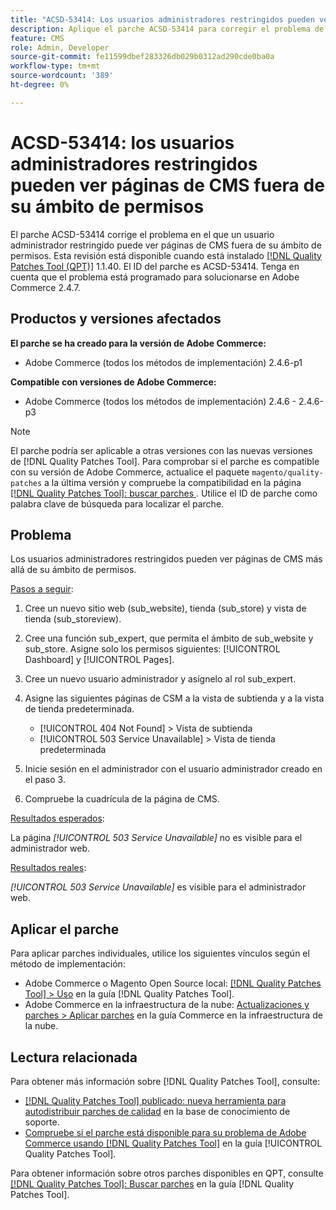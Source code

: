 ```yaml
---
title: "ACSD-53414: Los usuarios administradores restringidos pueden ver páginas de CMS fuera de su ámbito de permisos"
description: Aplique el parche ACSD-53414 para corregir el problema de Adobe Commerce en el que un usuario administrador restringido puede ver páginas de CMS fuera de su ámbito de permisos.
feature: CMS
role: Admin, Developer
source-git-commit: fe11599dbef283326db029b0312ad290cde0ba0a
workflow-type: tm+mt
source-wordcount: '389'
ht-degree: 0%

---
```


# ACSD-53414: los usuarios administradores restringidos pueden ver páginas de CMS fuera de su ámbito de permisos

El parche ACSD-53414 corrige el problema en el que un usuario administrador restringido puede ver páginas de CMS fuera de su ámbito de permisos. Esta revisión está disponible cuando está instalado [[!DNL Quality Patches Tool (QPT)]](https://experienceleague.adobe.com/en/docs/commerce-knowledge-base/kb/announcements/commerce-announcements/magento-quality-patches-released-new-tool-to-self-serve-quality-patches) 1.1.40. El ID del parche es ACSD-53414. Tenga en cuenta que el problema está programado para solucionarse en Adobe Commerce 2.4.7.

## Productos y versiones afectados

**El parche se ha creado para la versión de Adobe Commerce:**

* Adobe Commerce (todos los métodos de implementación) 2.4.6-p1

**Compatible con versiones de Adobe Commerce:**

* Adobe Commerce (todos los métodos de implementación) 2.4.6 - 2.4.6-p3

>[!NOTE]
>
>El parche podría ser aplicable a otras versiones con las nuevas versiones de [!DNL Quality Patches Tool]. Para comprobar si el parche es compatible con su versión de Adobe Commerce, actualice el paquete `magento/quality-patches` a la última versión y compruebe la compatibilidad en la página [[!DNL Quality Patches Tool]: buscar parches ](https://experienceleague.adobe.com/tools/commerce-quality-patches/index.html). Utilice el ID de parche como palabra clave de búsqueda para localizar el parche.

## Problema

Los usuarios administradores restringidos pueden ver páginas de CMS más allá de su ámbito de permisos.

<u>Pasos a seguir</u>:

1. Cree un nuevo sitio web (sub_website), tienda (sub_store) y vista de tienda (sub_storeview).
1. Cree una función sub_expert, que permita el ámbito de sub_website y sub_store. Asigne solo los permisos siguientes: [!UICONTROL Dashboard] y [!UICONTROL Pages].
1. Cree un nuevo usuario administrador y asígnelo al rol sub_expert.
1. Asigne las siguientes páginas de CSM a la vista de subtienda y a la vista de tienda predeterminada.

   * [!UICONTROL 404 Not Found] > Vista de subtienda
   * [!UICONTROL 503 Service Unavailable] > Vista de tienda predeterminada

1. Inicie sesión en el administrador con el usuario administrador creado en el paso 3.
1. Compruebe la cuadrícula de la página de CMS.

<u>Resultados esperados</u>:

La página *[!UICONTROL 503 Service Unavailable]* no es visible para el administrador web.

<u>Resultados reales</u>:

*[!UICONTROL 503 Service Unavailable]* es visible para el administrador web.

## Aplicar el parche

Para aplicar parches individuales, utilice los siguientes vínculos según el método de implementación:

* Adobe Commerce o Magento Open Source local: [[!DNL Quality Patches Tool] > Uso](/help/tools/quality-patches-tool/usage.md) en la guía [!DNL Quality Patches Tool].
* Adobe Commerce en la infraestructura de la nube: [Actualizaciones y parches > Aplicar parches](https://experienceleague.adobe.com/docs/commerce-cloud-service/user-guide/develop/upgrade/apply-patches.html) en la guía Commerce en la infraestructura de la nube.

## Lectura relacionada

Para obtener más información sobre [!DNL Quality Patches Tool], consulte:

* [[!DNL Quality Patches Tool] publicado: nueva herramienta para autodistribuir parches de calidad](https://experienceleague.adobe.com/en/docs/commerce-knowledge-base/kb/announcements/commerce-announcements/magento-quality-patches-released-new-tool-to-self-serve-quality-patches) en la base de conocimiento de soporte.
* [Compruebe si el parche está disponible para su problema de Adobe Commerce usando [!DNL Quality Patches Tool]](/help/tools/quality-patches-tool/patches-available-in-qpt/check-patch-for-magento-issue-with-magento-quality-patches.md) en la guía [!UICONTROL Quality Patches Tool].


Para obtener información sobre otros parches disponibles en QPT, consulte [[!DNL Quality Patches Tool]: Buscar parches](https://experienceleague.adobe.com/tools/commerce-quality-patches/index.html) en la guía [!DNL Quality Patches Tool].
